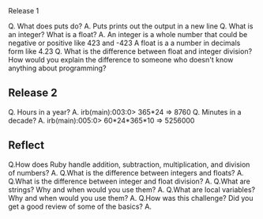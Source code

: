 <!DOCTYPE html>
<html>
<head>
	<title></title>
</head>
<body>
<n2>Release 1</n2>
<p>
Q. What does puts do? 
A.	Puts prints out the output in a new line
Q. What is an integer? What is a float?
A.	An integer is a whole number that could be negative or positive like 423 and -423
	A float is a a number in decimals form like 4.23
Q. What is the difference between float and integer division? How would you explain the difference to someone who doesn't know anything about programming?
</p>
<h2>Release 2</h2>
<p>
Q. Hours in a year?
A.	irb(main):003:0> 365*24
	=> 8760
Q. Minutes in a decade?
A.	irb(main):005:0> 60*24*365*10
	=> 5256000
</p>
<h2>Reflect</h2>
<p>
Q.How does Ruby handle addition, subtraction, multiplication, and division of numbers?
A.
Q.What is the difference between integers and floats?
A.
Q.What is the difference between integer and float division?
A.
Q.What are strings? Why and when would you use them?
A.
Q.What are local variables? Why and when would you use them?
A.
Q.How was this challenge? Did you get a good review of some of the basics?
A.
</p>

</body>
</html>